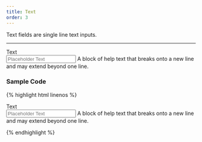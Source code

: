 ```yaml
---
title: Text
order: 3
---
```


Text fields are single line text inputs.

**********

<form class="form-horizontal bh--form-example">
  <!-- A field and all related tags and content are wrapped in a form group element -->
  <div class="form-group">
    <!-- Labels and fields are still column classes so that they are left aligned and reflow on smaller screens  -->
    <label for="input1" class="col-sm-2 control-label">Text</label>
    <div class="col-sm-8">
      <input type="text" class="form-control" id="input1" placeholder="Placeholder Text">
      <span class="help-block">A block of help text that breaks onto a new line and may extend beyond one line.</span>
    </div>
  </div>
</form>

### Sample Code

{% highlight html linenos %}

<div class="form-group">
  <label for="input1" class="col-sm-2 control-label">Text</label>
  <div class="col-sm-8">
    <!-- Text fields use a basic html text input with a from-control class. -->
    <input type="text" class="form-control" id="input1" placeholder="Placeholder Text"><!-- Placeholder text should be dynamic if supplied -->
    <!-- You may include help text. -->
    <span class="help-block">A block of help text that breaks onto a new line and may extend beyond one line.</span>
  </div>
</div><!-- /.form-group -->

{% endhighlight %}
